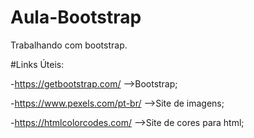 # Aula-Bootstrap
Trabalhando com bootstrap.

#Links Úteis:

-https://getbootstrap.com/   -->Bootstrap;

-https://www.pexels.com/pt-br/  -->Site de imagens;

-https://htmlcolorcodes.com/   -->Site de cores para html;
